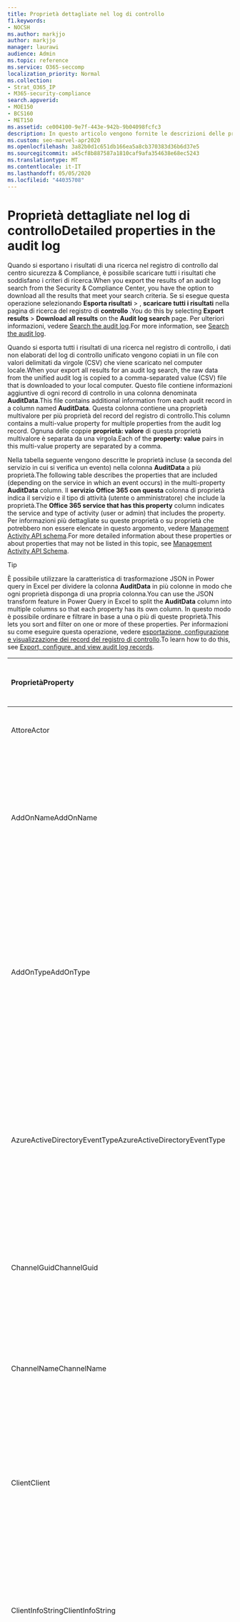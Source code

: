 ```yaml
---
title: Proprietà dettagliate nel log di controllo
f1.keywords:
- NOCSH
ms.author: markjjo
author: markjjo
manager: laurawi
audience: Admin
ms.topic: reference
ms.service: O365-seccomp
localization_priority: Normal
ms.collection:
- Strat_O365_IP
- M365-security-compliance
search.appverid:
- MOE150
- BCS160
- MET150
ms.assetid: ce004100-9e7f-443e-942b-9b04098fcfc3
description: In questo articolo vengono fornite le descrizioni delle proprietà aggiuntive incluse quando si esportano i risultati di un record del registro di controllo di Office 365.
ms.custom: seo-marvel-apr2020
ms.openlocfilehash: 3a82b0d1c651db166ea5a8cb370383d36b6d37e5
ms.sourcegitcommit: a45cf8b887587a1810caf9afa354638e68ec5243
ms.translationtype: MT
ms.contentlocale: it-IT
ms.lasthandoff: 05/05/2020
ms.locfileid: "44035708"
---
```

# <a name="detailed-properties-in-the-audit-log"></a><span data-ttu-id="abe0d-103">Proprietà dettagliate nel log di controllo</span><span class="sxs-lookup"><span data-stu-id="abe0d-103">Detailed properties in the audit log</span></span>

<span data-ttu-id="abe0d-104">Quando si esportano i risultati di una ricerca nel registro di controllo dal centro sicurezza & Compliance, è possibile scaricare tutti i risultati che soddisfano i criteri di ricerca.</span><span class="sxs-lookup"><span data-stu-id="abe0d-104">When you export the results of an audit log search from the Security & Compliance Center, you have the option to download all the results that meet your search criteria.</span></span> <span data-ttu-id="abe0d-105">Se si esegue questa operazione selezionando **Esporta risultati** \> , **scaricare tutti i risultati** nella pagina di ricerca del registro di **controllo** .</span><span class="sxs-lookup"><span data-stu-id="abe0d-105">You do this by selecting **Export results** \> **Download all results** on the **Audit log search** page.</span></span> <span data-ttu-id="abe0d-106">Per ulteriori informazioni, vedere [Search the audit log](search-the-audit-log-in-security-and-compliance.md).</span><span class="sxs-lookup"><span data-stu-id="abe0d-106">For more information, see [Search the audit log](search-the-audit-log-in-security-and-compliance.md).</span></span>
  
 <span data-ttu-id="abe0d-107">Quando si esporta tutti i risultati di una ricerca nel registro di controllo, i dati non elaborati del log di controllo unificato vengono copiati in un file con valori delimitati da virgole (CSV) che viene scaricato nel computer locale.</span><span class="sxs-lookup"><span data-stu-id="abe0d-107">When your export all results for an audit log search, the raw data from the unified audit log is copied to a comma-separated value (CSV) file that is downloaded to your local computer.</span></span> <span data-ttu-id="abe0d-108">Questo file contiene informazioni aggiuntive di ogni record di controllo in una colonna denominata **AuditData**.</span><span class="sxs-lookup"><span data-stu-id="abe0d-108">This file contains additional information from each audit record in a column named **AuditData**.</span></span> <span data-ttu-id="abe0d-109">Questa colonna contiene una proprietà multivalore per più proprietà del record del registro di controllo.</span><span class="sxs-lookup"><span data-stu-id="abe0d-109">This column contains a multi-value property for multiple properties from the audit log record.</span></span> <span data-ttu-id="abe0d-110">Ognuna delle coppie **proprietà: valore** di questa proprietà multivalore è separata da una virgola.</span><span class="sxs-lookup"><span data-stu-id="abe0d-110">Each of the **property: value** pairs in this multi-value property are separated by a comma.</span></span> 
  
<span data-ttu-id="abe0d-111">Nella tabella seguente vengono descritte le proprietà incluse (a seconda del servizio in cui si verifica un evento) nella colonna **AuditData** a più proprietà.</span><span class="sxs-lookup"><span data-stu-id="abe0d-111">The following table describes the properties that are included (depending on the service in which an event occurs) in the multi-property **AuditData** column.</span></span> <span data-ttu-id="abe0d-112">Il **servizio Office 365 con questa** colonna di proprietà indica il servizio e il tipo di attività (utente o amministratore) che include la proprietà.</span><span class="sxs-lookup"><span data-stu-id="abe0d-112">The **Office 365 service that has this property** column indicates the service and type of activity (user or admin) that includes the property.</span></span> <span data-ttu-id="abe0d-113">Per informazioni più dettagliate su queste proprietà o su proprietà che potrebbero non essere elencate in questo argomento, vedere [Management Activity API schema](https://go.microsoft.com/fwlink/p/?LinkId=717993).</span><span class="sxs-lookup"><span data-stu-id="abe0d-113">For more detailed information about these properties or about properties that may not be listed in this topic, see [Management Activity API Schema](https://go.microsoft.com/fwlink/p/?LinkId=717993).</span></span>
  
> [!TIP]
> <span data-ttu-id="abe0d-114">È possibile utilizzare la caratteristica di trasformazione JSON in Power query in Excel per dividere la colonna **AuditData** in più colonne in modo che ogni proprietà disponga di una propria colonna.</span><span class="sxs-lookup"><span data-stu-id="abe0d-114">You can use the JSON transform feature in Power Query in Excel to split the **AuditData** column into multiple columns so that each property has its own column.</span></span> <span data-ttu-id="abe0d-115">In questo modo è possibile ordinare e filtrare in base a una o più di queste proprietà.</span><span class="sxs-lookup"><span data-stu-id="abe0d-115">This lets you sort and filter on one or more of these properties.</span></span> <span data-ttu-id="abe0d-116">Per informazioni su come eseguire questa operazione, vedere [esportazione, configurazione e visualizzazione dei record del registro di controllo](export-view-audit-log-records.md).</span><span class="sxs-lookup"><span data-stu-id="abe0d-116">To learn how to do this, see [Export, configure, and view audit log records](export-view-audit-log-records.md).</span></span> 
  
|<span data-ttu-id="abe0d-117">**Proprietà**</span><span class="sxs-lookup"><span data-stu-id="abe0d-117">**Property**</span></span>|<span data-ttu-id="abe0d-118">**Descrizione**</span><span class="sxs-lookup"><span data-stu-id="abe0d-118">**Description**</span></span>|<span data-ttu-id="abe0d-119">**Servizio Microsoft 365 con questa proprietà**</span><span class="sxs-lookup"><span data-stu-id="abe0d-119">**Microsoft 365 service that has this property**</span></span>|
|:-----|:-----|:-----|
|<span data-ttu-id="abe0d-120">Attore</span><span class="sxs-lookup"><span data-stu-id="abe0d-120">Actor</span></span>|<span data-ttu-id="abe0d-121">L'account utente o del servizio che ha eseguito l'azione.</span><span class="sxs-lookup"><span data-stu-id="abe0d-121">The user or service account that performed the action.</span></span>|<span data-ttu-id="abe0d-122">Azure Active Directory</span><span class="sxs-lookup"><span data-stu-id="abe0d-122">Azure Active Directory</span></span>|
|<span data-ttu-id="abe0d-123">AddOnName</span><span class="sxs-lookup"><span data-stu-id="abe0d-123">AddOnName</span></span>|<span data-ttu-id="abe0d-124">Nome di un componente aggiuntivo che è stato aggiunto, rimosso o aggiornato in un team.</span><span class="sxs-lookup"><span data-stu-id="abe0d-124">The name of an add-on that was added, removed, or updated in a team.</span></span> <span data-ttu-id="abe0d-125">Il tipo di componenti aggiuntivi in Microsoft teams è un bot, un connettore o una tabulazione.</span><span class="sxs-lookup"><span data-stu-id="abe0d-125">The type of add-ons in Microsoft Teams is a bot, a connector, or a tab.</span></span>|<span data-ttu-id="abe0d-126">Microsoft Teams</span><span class="sxs-lookup"><span data-stu-id="abe0d-126">Microsoft Teams</span></span>|
|<span data-ttu-id="abe0d-127">AddOnType</span><span class="sxs-lookup"><span data-stu-id="abe0d-127">AddOnType</span></span>|<span data-ttu-id="abe0d-128">Il tipo di un componente aggiuntivo che è stato aggiunto, rimosso o aggiornato in un team.</span><span class="sxs-lookup"><span data-stu-id="abe0d-128">The type of an add-on that was added, removed, or updated in a team.</span></span> <span data-ttu-id="abe0d-129">I valori riportati di seguito indicano il tipo di componente aggiuntivo.</span><span class="sxs-lookup"><span data-stu-id="abe0d-129">The following values indicate the type of add-on.</span></span>  <br/> <span data-ttu-id="abe0d-130">**1** -indica un bot.</span><span class="sxs-lookup"><span data-stu-id="abe0d-130">**1** - Indicates a bot.</span></span><br/> <span data-ttu-id="abe0d-131">**2** -indica un connettore.</span><span class="sxs-lookup"><span data-stu-id="abe0d-131">**2** - Indicates a connector.</span></span><br/> <span data-ttu-id="abe0d-132">**3** -indica una tabulazione.</span><span class="sxs-lookup"><span data-stu-id="abe0d-132">**3** - Indicates a tab.</span></span>|<span data-ttu-id="abe0d-133">Microsoft Teams</span><span class="sxs-lookup"><span data-stu-id="abe0d-133">Microsoft Teams</span></span>|
|<span data-ttu-id="abe0d-134">AzureActiveDirectoryEventType</span><span class="sxs-lookup"><span data-stu-id="abe0d-134">AzureActiveDirectoryEventType</span></span>|<span data-ttu-id="abe0d-135">Tipo di evento di Azure Active Directory.</span><span class="sxs-lookup"><span data-stu-id="abe0d-135">The type of Azure Active Directory event.</span></span> <span data-ttu-id="abe0d-136">I valori riportati di seguito indicano il tipo di evento.</span><span class="sxs-lookup"><span data-stu-id="abe0d-136">The following values indicate the type of event.</span></span>  <br/> <span data-ttu-id="abe0d-137">**0** : indica un evento di accesso account.</span><span class="sxs-lookup"><span data-stu-id="abe0d-137">**0** - Indicates an account login event.</span></span><br/> <span data-ttu-id="abe0d-138">**1** -indica un evento di sicurezza dell'applicazione di Azure.</span><span class="sxs-lookup"><span data-stu-id="abe0d-138">**1** - Indicates an Azure application security event.</span></span>|<span data-ttu-id="abe0d-139">Azure Active Directory</span><span class="sxs-lookup"><span data-stu-id="abe0d-139">Azure Active Directory</span></span>|
|<span data-ttu-id="abe0d-140">ChannelGuid</span><span class="sxs-lookup"><span data-stu-id="abe0d-140">ChannelGuid</span></span>|<span data-ttu-id="abe0d-141">ID di un canale Microsoft teams.</span><span class="sxs-lookup"><span data-stu-id="abe0d-141">The ID of a Microsoft Teams channel.</span></span> <span data-ttu-id="abe0d-142">Il team in cui si trova il canale è identificato dalle proprietà **TeamName** e **TeamGuid** .</span><span class="sxs-lookup"><span data-stu-id="abe0d-142">The team that the channel is located in is identified by the **TeamName** and **TeamGuid** properties.</span></span>|<span data-ttu-id="abe0d-143">Microsoft Teams</span><span class="sxs-lookup"><span data-stu-id="abe0d-143">Microsoft Teams</span></span>|
|<span data-ttu-id="abe0d-144">ChannelName</span><span class="sxs-lookup"><span data-stu-id="abe0d-144">ChannelName</span></span>|<span data-ttu-id="abe0d-145">Nome di un canale Microsoft teams.</span><span class="sxs-lookup"><span data-stu-id="abe0d-145">The name of a Microsoft Teams channel.</span></span> <span data-ttu-id="abe0d-146">Il team in cui si trova il canale è identificato dalle proprietà **TeamName** e **TeamGuid** .</span><span class="sxs-lookup"><span data-stu-id="abe0d-146">The team that the channel is located in is identified by the **TeamName** and **TeamGuid** properties.</span></span>|<span data-ttu-id="abe0d-147">Microsoft Teams</span><span class="sxs-lookup"><span data-stu-id="abe0d-147">Microsoft Teams</span></span>|
|<span data-ttu-id="abe0d-148">Client</span><span class="sxs-lookup"><span data-stu-id="abe0d-148">Client</span></span>|<span data-ttu-id="abe0d-149">Il dispositivo client, il sistema operativo del dispositivo e il Visualizzatore di dispositivi utilizzato per l'evento login (ad esempio, Nokia Lumia 920; Windows Phone 8; IE Mobile 11).</span><span class="sxs-lookup"><span data-stu-id="abe0d-149">The client device, the device OS, and the device browser used for the login event (for example, Nokia Lumia 920; Windows Phone 8; IE Mobile 11).</span></span>|<span data-ttu-id="abe0d-150">Azure Active Directory</span><span class="sxs-lookup"><span data-stu-id="abe0d-150">Azure Active Directory</span></span>|
|<span data-ttu-id="abe0d-151">ClientInfoString</span><span class="sxs-lookup"><span data-stu-id="abe0d-151">ClientInfoString</span></span>|<span data-ttu-id="abe0d-152">Informazioni sul client di posta elettronica utilizzato per eseguire l'operazione, ad esempio una versione del browser, una versione di Outlook e informazioni sui dispositivi mobili</span><span class="sxs-lookup"><span data-stu-id="abe0d-152">Information about the email client that was used to perform the operation, such as a browser version, Outlook version, and mobile device information</span></span>|<span data-ttu-id="abe0d-153">Exchange (attività delle cassette postali)</span><span class="sxs-lookup"><span data-stu-id="abe0d-153">Exchange (mailbox activity)</span></span>|
|<span data-ttu-id="abe0d-154">ClientIP</span><span class="sxs-lookup"><span data-stu-id="abe0d-154">ClientIP</span></span>|<span data-ttu-id="abe0d-155">L'indirizzo IP del dispositivo utilizzato quando è stata registrata l'attività.</span><span class="sxs-lookup"><span data-stu-id="abe0d-155">The IP address of the device that was used when the activity was logged.</span></span> <span data-ttu-id="abe0d-156">L'indirizzo IP viene visualizzato in formato IPv4 o IPv6.</span><span class="sxs-lookup"><span data-stu-id="abe0d-156">The IP address is displayed in either an IPv4 or IPv6 address format.</span></span><br/><br/> <span data-ttu-id="abe0d-157">Per alcuni servizi, il valore visualizzato in questa proprietà può essere l'indirizzo IP di un'applicazione attendibile (ad esempio, Office nelle app Web) che chiama il servizio per conto di un utente e non l'indirizzo IP del dispositivo utilizzato dalla persona che ha eseguito l'attività.</span><span class="sxs-lookup"><span data-stu-id="abe0d-157">For some services, the value displayed in this property might be the IP address for a trusted application (for example, Office on the web apps) calling into the service on behalf of a user and not the IP address of the device used by person who performed the activity.</span></span> <br/><br/><span data-ttu-id="abe0d-158">Inoltre, per le attività amministrative (o attività eseguite da un account di sistema) per gli eventi di Azure Active Directory, l'indirizzo IP non è registrato e il valore della proprietà `null`CLIENTIP è.</span><span class="sxs-lookup"><span data-stu-id="abe0d-158">Also, for admin activity (or activity performed by a system account) for Azure Active Directory-related events, the IP address isn't logged and the value for the ClientIP property is `null`.</span></span> |<span data-ttu-id="abe0d-159">Azure Active Directory, Exchange, SharePoint</span><span class="sxs-lookup"><span data-stu-id="abe0d-159">Azure Active Directory, Exchange, SharePoint</span></span>|
|<span data-ttu-id="abe0d-160">CreationTime</span><span class="sxs-lookup"><span data-stu-id="abe0d-160">CreationTime</span></span>|<span data-ttu-id="abe0d-161">Data e ora in formato UTC (Coordinated Universal Time) quando l'utente ha eseguito l'attività.</span><span class="sxs-lookup"><span data-stu-id="abe0d-161">The date and time in Coordinated Universal Time (UTC) when the user performed the activity.</span></span>|<span data-ttu-id="abe0d-162">Tutto</span><span class="sxs-lookup"><span data-stu-id="abe0d-162">All</span></span>|
|<span data-ttu-id="abe0d-163">DestinationFileExtension</span><span class="sxs-lookup"><span data-stu-id="abe0d-163">DestinationFileExtension</span></span>|<span data-ttu-id="abe0d-164">L'estensione di un file copiato o spostato.</span><span class="sxs-lookup"><span data-stu-id="abe0d-164">The file extension of a file that is copied or moved.</span></span> <span data-ttu-id="abe0d-165">Questa proprietà viene visualizzata solo per le attività utente filecopiate e filemoved.</span><span class="sxs-lookup"><span data-stu-id="abe0d-165">This property is displayed only for the FileCopied and FileMoved user activities.</span></span>|<span data-ttu-id="abe0d-166">SharePoint</span><span class="sxs-lookup"><span data-stu-id="abe0d-166">SharePoint</span></span>|
|<span data-ttu-id="abe0d-167">NomefileDestinazione</span><span class="sxs-lookup"><span data-stu-id="abe0d-167">DestinationFileName</span></span>|<span data-ttu-id="abe0d-168">Il nome del file viene copiato o spostato.</span><span class="sxs-lookup"><span data-stu-id="abe0d-168">The name of the file is copied or moved.</span></span> <span data-ttu-id="abe0d-169">Questa proprietà viene visualizzata solo per le azioni filecopiate e filemoved.</span><span class="sxs-lookup"><span data-stu-id="abe0d-169">This property is displayed only for the FileCopied and FileMoved actions.</span></span>|<span data-ttu-id="abe0d-170">SharePoint</span><span class="sxs-lookup"><span data-stu-id="abe0d-170">SharePoint</span></span>|
|<span data-ttu-id="abe0d-171">DestinationRelativeUrl</span><span class="sxs-lookup"><span data-stu-id="abe0d-171">DestinationRelativeUrl</span></span>|<span data-ttu-id="abe0d-172">URL della cartella di destinazione in cui un file viene copiato o spostato.</span><span class="sxs-lookup"><span data-stu-id="abe0d-172">The URL of the destination folder where a file is copied or moved.</span></span> <span data-ttu-id="abe0d-173">La combinazione dei valori per **SiteUrl**, **DestinationRelativeURL**e la proprietà **NomefileDestinazione** è identica al valore della proprietà **ObjectID** , che corrisponde al nome del percorso completo del file copiato.</span><span class="sxs-lookup"><span data-stu-id="abe0d-173">The combination of the values for the **SiteURL**, the **DestinationRelativeURL**, and the **DestinationFileName** property is the same as the value for the **ObjectID** property, which is the full path name for the file that was copied.</span></span> <span data-ttu-id="abe0d-174">Questa proprietà viene visualizzata solo per le attività utente filecopiate e filemoved.</span><span class="sxs-lookup"><span data-stu-id="abe0d-174">This property is displayed only for the FileCopied and FileMoved user activities.</span></span>|<span data-ttu-id="abe0d-175">SharePoint</span><span class="sxs-lookup"><span data-stu-id="abe0d-175">SharePoint</span></span>|
|<span data-ttu-id="abe0d-176">EventSource</span><span class="sxs-lookup"><span data-stu-id="abe0d-176">EventSource</span></span>|<span data-ttu-id="abe0d-177">Indica che si è verificato un evento in SharePoint.</span><span class="sxs-lookup"><span data-stu-id="abe0d-177">Identifies that an event occurred in SharePoint.</span></span> <span data-ttu-id="abe0d-178">I valori possibili sono **SharePoint** e **ObjectModel**.</span><span class="sxs-lookup"><span data-stu-id="abe0d-178">Possible values are **SharePoint** and **ObjectModel**.</span></span>|<span data-ttu-id="abe0d-179">SharePoint</span><span class="sxs-lookup"><span data-stu-id="abe0d-179">SharePoint</span></span>|
|<span data-ttu-id="abe0d-180">ExternalAccess</span><span class="sxs-lookup"><span data-stu-id="abe0d-180">ExternalAccess</span></span>|<span data-ttu-id="abe0d-181">Per l'attività di amministrazione di Exchange, specifica se il cmdlet è stato eseguito da un utente dell'organizzazione, dal personale del datacenter Microsoft o da un account di servizio di Datacenter o da un amministratore delegato.</span><span class="sxs-lookup"><span data-stu-id="abe0d-181">For Exchange admin activity, specifies whether the cmdlet was run by a user in your organization, by Microsoft datacenter personnel or a datacenter service account, or by a delegated administrator.</span></span> <span data-ttu-id="abe0d-182">Il valore **false** indica che il cmdlet è stato eseguito da un utente dell'organizzazione.</span><span class="sxs-lookup"><span data-stu-id="abe0d-182">The value **False** indicates that the cmdlet was run by someone in your organization.</span></span> <span data-ttu-id="abe0d-183">Il valore **true** indica che il cmdlet è stato eseguito dal personale del datacenter, da un account di servizio di Datacenter o da un amministratore delegato.</span><span class="sxs-lookup"><span data-stu-id="abe0d-183">The value **True** indicates that the cmdlet was run by datacenter personnel, a datacenter service account, or a delegated administrator.</span></span>  <br/> <span data-ttu-id="abe0d-184">Per attività Cassetta postale di Exchange, specifica se è stato eseguito l'accesso a una cassetta postale da parte di un utente esterno all'organizzazione.</span><span class="sxs-lookup"><span data-stu-id="abe0d-184">For Exchange mailbox activity, specifies whether a mailbox was accessed by a user outside your organization.</span></span>|<span data-ttu-id="abe0d-185">Exchange</span><span class="sxs-lookup"><span data-stu-id="abe0d-185">Exchange</span></span>|
|<span data-ttu-id="abe0d-186">ExtendedProperties</span><span class="sxs-lookup"><span data-stu-id="abe0d-186">ExtendedProperties</span></span>|<span data-ttu-id="abe0d-187">Proprietà estese per un evento di Azure Active Directory.</span><span class="sxs-lookup"><span data-stu-id="abe0d-187">The extended properties for an Azure Active Directory event.</span></span>|<span data-ttu-id="abe0d-188">Azure Active Directory</span><span class="sxs-lookup"><span data-stu-id="abe0d-188">Azure Active Directory</span></span>|
|<span data-ttu-id="abe0d-189">ID</span><span class="sxs-lookup"><span data-stu-id="abe0d-189">ID</span></span>|<span data-ttu-id="abe0d-190">ID della voce del report.</span><span class="sxs-lookup"><span data-stu-id="abe0d-190">The ID of the report entry.</span></span> <span data-ttu-id="abe0d-191">L'ID identifica in modo univoco la voce del report.</span><span class="sxs-lookup"><span data-stu-id="abe0d-191">The ID uniquely identifies the report entry.</span></span>|<span data-ttu-id="abe0d-192">Tutto</span><span class="sxs-lookup"><span data-stu-id="abe0d-192">All</span></span>|
|<span data-ttu-id="abe0d-193">InternalLogonType</span><span class="sxs-lookup"><span data-stu-id="abe0d-193">InternalLogonType</span></span>|<span data-ttu-id="abe0d-194">Riservato all'utilizzo interno.</span><span class="sxs-lookup"><span data-stu-id="abe0d-194">Reserved for internal use.</span></span>|<span data-ttu-id="abe0d-195">Exchange (attività delle cassette postali)</span><span class="sxs-lookup"><span data-stu-id="abe0d-195">Exchange (mailbox activity)</span></span>|
|<span data-ttu-id="abe0d-196">ItemType</span><span class="sxs-lookup"><span data-stu-id="abe0d-196">ItemType</span></span>|<span data-ttu-id="abe0d-197">Tipo di oggetto a cui è stato effettuato l'accesso o la modifica.</span><span class="sxs-lookup"><span data-stu-id="abe0d-197">The type of object that was accessed or modified.</span></span> <span data-ttu-id="abe0d-198">I valori possibili includono **file**, **cartella**, **Web**, **sito**, **tenant**e **DocumentLibrary**.</span><span class="sxs-lookup"><span data-stu-id="abe0d-198">Possible values include **File**, **Folder**, **Web**, **Site**, **Tenant**, and **DocumentLibrary**.</span></span>|<span data-ttu-id="abe0d-199">SharePoint</span><span class="sxs-lookup"><span data-stu-id="abe0d-199">SharePoint</span></span>|
|<span data-ttu-id="abe0d-200">LoginStatus</span><span class="sxs-lookup"><span data-stu-id="abe0d-200">LoginStatus</span></span>|<span data-ttu-id="abe0d-201">Identifica gli errori di accesso che potrebbero essere stati verificati.</span><span class="sxs-lookup"><span data-stu-id="abe0d-201">Identifies login failures that might have occurred.</span></span>|<span data-ttu-id="abe0d-202">Azure Active Directory</span><span class="sxs-lookup"><span data-stu-id="abe0d-202">Azure Active Directory</span></span>|
|<span data-ttu-id="abe0d-203">LogonType</span><span class="sxs-lookup"><span data-stu-id="abe0d-203">LogonType</span></span>|<span data-ttu-id="abe0d-204">Tipo di accesso alle cassette postali.</span><span class="sxs-lookup"><span data-stu-id="abe0d-204">The type of mailbox access.</span></span> <span data-ttu-id="abe0d-205">I valori riportati di seguito indicano il tipo di utente che ha eseguito l'accesso alla cassetta postale.</span><span class="sxs-lookup"><span data-stu-id="abe0d-205">The following values indicate the type of user who accessed the mailbox.</span></span>  <br/><br/> <span data-ttu-id="abe0d-206">**0** -indica il proprietario di una cassetta postale.</span><span class="sxs-lookup"><span data-stu-id="abe0d-206">**0** - Indicates a mailbox owner.</span></span><br/> <span data-ttu-id="abe0d-207">**1** -indica un amministratore.</span><span class="sxs-lookup"><span data-stu-id="abe0d-207">**1** - Indicates an administrator.</span></span><br/> <span data-ttu-id="abe0d-208">**2** -indica un delegato.</span><span class="sxs-lookup"><span data-stu-id="abe0d-208">**2** - Indicates a delegate.</span></span> <br/><span data-ttu-id="abe0d-209">**3** -indica il servizio di trasporto nel datacenter Microsoft.</span><span class="sxs-lookup"><span data-stu-id="abe0d-209">**3** - Indicates the transport service in the Microsoft datacenter.</span></span><br/> <span data-ttu-id="abe0d-210">**4** : indica un account di servizio nel datacenter Microsoft.</span><span class="sxs-lookup"><span data-stu-id="abe0d-210">**4** - Indicates a   service account in the Microsoft datacenter.</span></span> <br/><span data-ttu-id="abe0d-211">**6** -indica un amministratore delegato.</span><span class="sxs-lookup"><span data-stu-id="abe0d-211">**6** - Indicates a delegated administrator.</span></span>|<span data-ttu-id="abe0d-212">Exchange (attività delle cassette postali)</span><span class="sxs-lookup"><span data-stu-id="abe0d-212">Exchange (mailbox activity)</span></span>|
|<span data-ttu-id="abe0d-213">MailboxGuid</span><span class="sxs-lookup"><span data-stu-id="abe0d-213">MailboxGuid</span></span>|<span data-ttu-id="abe0d-214">Il GUID di Exchange della cassetta postale a cui era stato effettuato l'accesso.</span><span class="sxs-lookup"><span data-stu-id="abe0d-214">The Exchange GUID of the mailbox that was accessed.</span></span>|<span data-ttu-id="abe0d-215">Exchange (attività delle cassette postali)</span><span class="sxs-lookup"><span data-stu-id="abe0d-215">Exchange (mailbox activity)</span></span>|
|<span data-ttu-id="abe0d-216">MailboxOwnerUPN</span><span class="sxs-lookup"><span data-stu-id="abe0d-216">MailboxOwnerUPN</span></span>|<span data-ttu-id="abe0d-217">Indirizzo di posta elettronica della persona proprietaria della cassetta postale a cui è stato effettuato l'accesso.</span><span class="sxs-lookup"><span data-stu-id="abe0d-217">The email address of the person who owns the mailbox that was accessed.</span></span>|<span data-ttu-id="abe0d-218">Exchange (attività delle cassette postali)</span><span class="sxs-lookup"><span data-stu-id="abe0d-218">Exchange (mailbox activity)</span></span>|
|<span data-ttu-id="abe0d-219">Membri</span><span class="sxs-lookup"><span data-stu-id="abe0d-219">Members</span></span>|<span data-ttu-id="abe0d-220">Elenca gli utenti che sono stati aggiunti o rimossi da un team.</span><span class="sxs-lookup"><span data-stu-id="abe0d-220">Lists the users that have been added or removed from a team.</span></span> <span data-ttu-id="abe0d-221">I valori seguenti indicano il tipo di ruolo assegnato all'utente.</span><span class="sxs-lookup"><span data-stu-id="abe0d-221">The following values indicate the Role type assigned to the user.</span></span>  <br/><br/> <span data-ttu-id="abe0d-222">**1** -indica il ruolo del proprietario.</span><span class="sxs-lookup"><span data-stu-id="abe0d-222">**1** - Indicates  the Owner role.</span></span><br/> <span data-ttu-id="abe0d-223">**2** - Indica il ruolo Membro.</span><span class="sxs-lookup"><span data-stu-id="abe0d-223">**2** - Indicates the Member role.</span></span><br/> <span data-ttu-id="abe0d-224">**3** - Indica il ruolo Guest.</span><span class="sxs-lookup"><span data-stu-id="abe0d-224">**3** - Indicates the Guest role.</span></span> <br/><br/><span data-ttu-id="abe0d-225">La proprietà Members include anche il nome dell'organizzazione e l'indirizzo di posta elettronica del membro.</span><span class="sxs-lookup"><span data-stu-id="abe0d-225">The Members property also includes the name of your organization, and the member's email address.</span></span>|<span data-ttu-id="abe0d-226">Microsoft Teams</span><span class="sxs-lookup"><span data-stu-id="abe0d-226">Microsoft Teams</span></span>|
|<span data-ttu-id="abe0d-227">ModifiedProperties (Name, NewValue, OldValue)</span><span class="sxs-lookup"><span data-stu-id="abe0d-227">ModifiedProperties (Name, NewValue, OldValue)</span></span>|<span data-ttu-id="abe0d-228">La proprietà è inclusa per gli eventi di amministratore, ad esempio l'aggiunta di un utente come membro di un gruppo di amministratori di un sito o di una raccolta siti.</span><span class="sxs-lookup"><span data-stu-id="abe0d-228">The property is included for admin events, such as adding a user as a member of a site or a site collection admin group.</span></span> <span data-ttu-id="abe0d-229">La proprietà include il nome della proprietà che è stata modificata, ad esempio il gruppo di amministrazione del sito, il nuovo valore della proprietà Modified, ovvero l'utente aggiunto come amministratore del sito e il valore precedente dell'oggetto modified.</span><span class="sxs-lookup"><span data-stu-id="abe0d-229">The property includes the name of the property that was modified (for example, the Site Admin group) the new value of the modified property (such the user who was added as a site admin, and the previous value of the modified object.</span></span>|<span data-ttu-id="abe0d-230">All (attività di amministrazione)</span><span class="sxs-lookup"><span data-stu-id="abe0d-230">All (admin activity)</span></span>|
|<span data-ttu-id="abe0d-231">ObjectId</span><span class="sxs-lookup"><span data-stu-id="abe0d-231">ObjectId</span></span>|<span data-ttu-id="abe0d-232">Per la registrazione di controllo dell'amministratore di Exchange, il nome dell'oggetto che è stato modificato dal cmdlet.</span><span class="sxs-lookup"><span data-stu-id="abe0d-232">For Exchange admin audit logging, the name of the object that was modified by the cmdlet.</span></span>  <br/> <span data-ttu-id="abe0d-233">Per l'attività di SharePoint, il nome del percorso URL completo del file o della cartella a cui si accede da un utente.</span><span class="sxs-lookup"><span data-stu-id="abe0d-233">For SharePoint activity, the full URL path name of the file or folder accessed by a user.</span></span>  <br/> <span data-ttu-id="abe0d-234">Per l'attività di Azure Active Directory, il nome dell'account utente che è stato modificato.</span><span class="sxs-lookup"><span data-stu-id="abe0d-234">For Azure AD activity, the name of the user account that was modified.</span></span>|<span data-ttu-id="abe0d-235">Tutto</span><span class="sxs-lookup"><span data-stu-id="abe0d-235">All</span></span>|
|<span data-ttu-id="abe0d-236">Operazione</span><span class="sxs-lookup"><span data-stu-id="abe0d-236">Operation</span></span>|<span data-ttu-id="abe0d-237">Nome dell'utente o dell'attività di amministratore.</span><span class="sxs-lookup"><span data-stu-id="abe0d-237">The name of the user or admin activity.</span></span> <span data-ttu-id="abe0d-238">Il valore di questa proprietà corrisponde al valore selezionato nell'elenco a discesa **attività** .</span><span class="sxs-lookup"><span data-stu-id="abe0d-238">The value of this property corresponds to the value that was selected in the **Activities** drop down list.</span></span> <span data-ttu-id="abe0d-239">Se è stata selezionata l'opzione **Mostra risultati per tutte le attività** , il report includerà voci per tutte le attività di utenti e amministratori per tutti i servizi.</span><span class="sxs-lookup"><span data-stu-id="abe0d-239">If **Show results for all activities** was selected, the report will included entries for all user and admin activities for all services.</span></span> <span data-ttu-id="abe0d-240">Per una descrizione delle operazioni/attività registrate nel registro di controllo, vedere la scheda **attività controllate** in [Search the audit log in the Office 365](search-the-audit-log-in-security-and-compliance.md).</span><span class="sxs-lookup"><span data-stu-id="abe0d-240">For a description of the operations/activities that are logged in the audit log, see the **Audited activities** tab in [Search the audit log in the Office 365](search-the-audit-log-in-security-and-compliance.md).</span></span>  <br/> <span data-ttu-id="abe0d-241">Per l'attività di amministrazione di Exchange, questa proprietà identifica il nome del cmdlet che è stato eseguito.</span><span class="sxs-lookup"><span data-stu-id="abe0d-241">For Exchange admin activity, this property identifies the name of the cmdlet that was run.</span></span>|<span data-ttu-id="abe0d-242">Tutto</span><span class="sxs-lookup"><span data-stu-id="abe0d-242">All</span></span>|
|<span data-ttu-id="abe0d-243">IDOrganizzazione</span><span class="sxs-lookup"><span data-stu-id="abe0d-243">OrganizationId</span></span>|<span data-ttu-id="abe0d-244">GUID per l'organizzazione.</span><span class="sxs-lookup"><span data-stu-id="abe0d-244">The GUID for your organization.</span></span>|<span data-ttu-id="abe0d-245">Tutto</span><span class="sxs-lookup"><span data-stu-id="abe0d-245">All</span></span>|
|<span data-ttu-id="abe0d-246">Percorso</span><span class="sxs-lookup"><span data-stu-id="abe0d-246">Path</span></span>|<span data-ttu-id="abe0d-247">Nome della cartella della cassetta postale in cui si trova il messaggio a cui è stato eseguito l'accesso.</span><span class="sxs-lookup"><span data-stu-id="abe0d-247">The name of the mailbox folder where the message that was accessed is located.</span></span> <span data-ttu-id="abe0d-248">Questa proprietà identifica inoltre la cartella a in cui viene creato o copiato/spostato un messaggio.</span><span class="sxs-lookup"><span data-stu-id="abe0d-248">This property also identifies the folder a where a message is created in or copied/moved to.</span></span>|<span data-ttu-id="abe0d-249">Exchange (attività delle cassette postali)</span><span class="sxs-lookup"><span data-stu-id="abe0d-249">Exchange (mailbox activity)</span></span>|
|<span data-ttu-id="abe0d-250">Parametri</span><span class="sxs-lookup"><span data-stu-id="abe0d-250">Parameters</span></span>|<span data-ttu-id="abe0d-251">Per l'attività di amministrazione di Exchange, il nome e il valore di tutti i parametri utilizzati con il cmdlet identificato nella proprietà Operation.</span><span class="sxs-lookup"><span data-stu-id="abe0d-251">For Exchange admin activity, the name and value for all parameters that were used with the cmdlet that is identified in the Operation property.</span></span>|<span data-ttu-id="abe0d-252">Exchange (attività di amministrazione)</span><span class="sxs-lookup"><span data-stu-id="abe0d-252">Exchange (admin activity)</span></span>|
|<span data-ttu-id="abe0d-253">RecordType</span><span class="sxs-lookup"><span data-stu-id="abe0d-253">RecordType</span></span>|<span data-ttu-id="abe0d-254">Specifica il tipo di operazione indicata dal record.</span><span class="sxs-lookup"><span data-stu-id="abe0d-254">The type of operation indicated by the record.</span></span> <span data-ttu-id="abe0d-255">I valori riportati di seguito indicano il tipo di record.</span><span class="sxs-lookup"><span data-stu-id="abe0d-255">The following values indicate the record type.</span></span>  <br/><br/> <span data-ttu-id="abe0d-256">**1** -indica un record del registro di controllo dell'amministratore di Exchange.</span><span class="sxs-lookup"><span data-stu-id="abe0d-256">**1** - Indicates a record from the  Exchange  admin audit log.</span></span> <br/><span data-ttu-id="abe0d-257">**2** -indica un record del registro di controllo delle cassette postali di Exchange per un'operazione eseguita su un elemento di una cassetta postale.</span><span class="sxs-lookup"><span data-stu-id="abe0d-257">**2** - Indicates a record from the  Exchange  mailbox audit log for an operation performed on a singled mailbox item.</span></span> <br/><span data-ttu-id="abe0d-258">**3** -indica anche un record del registro di controllo delle cassette postali di Exchange.</span><span class="sxs-lookup"><span data-stu-id="abe0d-258">**3** - Also indicates a record from the  Exchange  mailbox audit log.</span></span> <span data-ttu-id="abe0d-259">Questo tipo di record indica che l'operazione è stata eseguita su più elementi nella cassetta postale di origine (ad esempio, spostando più elementi nella cartella Posta eliminata o eliminando in modo permanente più elementi).</span><span class="sxs-lookup"><span data-stu-id="abe0d-259">This record type indicates that the operation was performed on multiple items in the source mailbox (such as moving multiple items to the Deleted Items folder or permanently deleting multiple items).</span></span> <br/><span data-ttu-id="abe0d-260">**4** : indica un'operazione di amministrazione del sito in SharePoint, ad esempio un amministratore o un utente che assegna autorizzazioni a un sito.</span><span class="sxs-lookup"><span data-stu-id="abe0d-260">**4** - Indicates a site admin operation in SharePoint, such as an administrator or user assigning permissions to a site.</span></span> <br/><span data-ttu-id="abe0d-261">**6** -indica un'operazione relativa a un file o a una cartella in SharePoint, ad esempio un utente che Visualizza o modifica un file.</span><span class="sxs-lookup"><span data-stu-id="abe0d-261">**6** - Indicates a file or folder-related operation in SharePoint, such as a user viewing or modifying a file.</span></span> <br/><span data-ttu-id="abe0d-262">**8** -indica un'operazione di amministrazione eseguita in Azure Active Directory.</span><span class="sxs-lookup"><span data-stu-id="abe0d-262">**8** - Indicates an admin operation performed in Azure Active Directory.</span></span> <br/><span data-ttu-id="abe0d-263">**9** -indica gli eventi di accesso di OrgID in Azure Active Directory.</span><span class="sxs-lookup"><span data-stu-id="abe0d-263">**9** - Indicates  OrgId logon events in Azure Active Directory.</span></span> <span data-ttu-id="abe0d-264">Questo tipo di record è obsoleto.</span><span class="sxs-lookup"><span data-stu-id="abe0d-264">This record type is being deprecated.</span></span> <br/><span data-ttu-id="abe0d-265">**10** -indica gli eventi dei cmdlet di sicurezza eseguiti da personale Microsoft nel Data Center.</span><span class="sxs-lookup"><span data-stu-id="abe0d-265">**10** - Indicates security cmdlet events that were performed by Microsoft personnel in the data center.</span></span> <br/><span data-ttu-id="abe0d-266">**11** -indica gli eventi di protezione dalla perdita di dati (DLP, Data Loss Protection) in SharePoint.</span><span class="sxs-lookup"><span data-stu-id="abe0d-266">**11** - Indicates Data loss protection (DLP) events in SharePoint.</span></span><br/> <span data-ttu-id="abe0d-267">**12** -indica gli eventi Sway.</span><span class="sxs-lookup"><span data-stu-id="abe0d-267">**12** - Indicates Sway events.</span></span> <br/><span data-ttu-id="abe0d-268">**13** -indica gli eventi DLP in Exchange, quando sono configurati con un criterio DLP unificato.</span><span class="sxs-lookup"><span data-stu-id="abe0d-268">**13** - Indicates DLP events in Exchange, when configured with a unified a DLP policy.</span></span> <span data-ttu-id="abe0d-269">Gli eventi DLP basati sulle regole del flusso di posta di Exchange (noti anche come regole di trasporto) non sono supportati.</span><span class="sxs-lookup"><span data-stu-id="abe0d-269">DLP events based on Exchange mail flow rules (also known as transport rules) aren't supported.</span></span><br><span data-ttu-id="abe0d-270">**14** -indica la condivisione di eventi in SharePoint.</span><span class="sxs-lookup"><span data-stu-id="abe0d-270">**14** - Indicates sharing events in SharePoint.</span></span><br/> <span data-ttu-id="abe0d-271">**15** -indica gli eventi di accesso del servizio token di sicurezza (STS) in Azure Active Directory.</span><span class="sxs-lookup"><span data-stu-id="abe0d-271">**15** - Indicates Secure Token Service (STS) logon events in Azure Active Directory.</span></span> <br/><span data-ttu-id="abe0d-272">**18** : indica la sicurezza & eventi del centro conformità.</span><span class="sxs-lookup"><span data-stu-id="abe0d-272">**18** - Indicates Security & Compliance Center events.</span></span> <br/><span data-ttu-id="abe0d-273">**19** -indica le operazioni di cassette postali di Exchange aggregate per attività ripetitive che si verificano entro una durata molto breve.</span><span class="sxs-lookup"><span data-stu-id="abe0d-273">**19** - Indicates aggregated Exchange mailbox operations for repetitive activity that occurs within a very short duration.</span></span> <br/><span data-ttu-id="abe0d-274">**20** -indica gli eventi Power bi.</span><span class="sxs-lookup"><span data-stu-id="abe0d-274">**20** - Indicates Power BI events.</span></span> <br/><span data-ttu-id="abe0d-275">**21**-indica gli eventi Dynamics 365.</span><span class="sxs-lookup"><span data-stu-id="abe0d-275">**21**- Indicates Dynamics 365 events.</span></span><br/><span data-ttu-id="abe0d-276">**22** -indica gli eventi di Yammer.</span><span class="sxs-lookup"><span data-stu-id="abe0d-276">**22** - Indicates Yammer events.</span></span> <br/><span data-ttu-id="abe0d-277">**23** -indica gli eventi Skype for business.</span><span class="sxs-lookup"><span data-stu-id="abe0d-277">**23** - Indicates Skype for Business events.</span></span> <br/><span data-ttu-id="abe0d-278">**24** -indica gli eventi di eDiscovery.</span><span class="sxs-lookup"><span data-stu-id="abe0d-278">**24** - Indicates eDiscovery events.</span></span> <span data-ttu-id="abe0d-279">Questo tipo di record indica le attività eseguite eseguendo ricerche di contenuto e gestendo i casi di eDiscovery nel centro sicurezza e conformità.</span><span class="sxs-lookup"><span data-stu-id="abe0d-279">This record type indicates activities that were performed by running content searches and managing eDiscovery cases in the security and compliance center.</span></span> <span data-ttu-id="abe0d-280">Per ulteriori informazioni, vedere [ricerca per le attività di eDiscovery nel registro di controllo](search-for-ediscovery-activities-in-the-audit-log.md).</span><span class="sxs-lookup"><span data-stu-id="abe0d-280">For more information, see [Search for eDiscovery activities in the audit log](search-for-ediscovery-activities-in-the-audit-log.md).</span></span><br/><span data-ttu-id="abe0d-281">**25, 26 o 27** : indica gli eventi di Microsoft teams.</span><span class="sxs-lookup"><span data-stu-id="abe0d-281">**25, 26, or 27** - Indicates Microsoft Teams events.</span></span> <br/><span data-ttu-id="abe0d-282">**28** -indica gli eventi di phishing e malware da Exchange Online Protection e Office 365 Advanced Threat Protection.</span><span class="sxs-lookup"><span data-stu-id="abe0d-282">**28** - Indicates phishing and malware events from Exchange Online Protection and Office 365 Advanced Threat Protection.</span></span><br/><span data-ttu-id="abe0d-283">**29** -indica gli eventi di invio da Exchange Online Protection e Office 365 Advanced Threat Protection.</span><span class="sxs-lookup"><span data-stu-id="abe0d-283">**29** - Indicates submission events from Exchange Online Protection and Office 365 Advanced Threat Protection.</span></span><br/><span data-ttu-id="abe0d-284">**30** -indica gli eventi Microsoft Power automatizzate (in precedenza denominato Microsoft Flow).</span><span class="sxs-lookup"><span data-stu-id="abe0d-284">**30** - Indicates Microsoft Power Automate (formerly called Microsoft Flow) events.</span></span><br/> <span data-ttu-id="abe0d-285">**31** -indica gli eventi avanzati di eDiscovery.</span><span class="sxs-lookup"><span data-stu-id="abe0d-285">**31** - Indicates Advanced eDiscovery events.</span></span><br/> <span data-ttu-id="abe0d-286">**32** -indica gli eventi di Microsoft Stream.</span><span class="sxs-lookup"><span data-stu-id="abe0d-286">**32** - Indicates Microsoft Stream events.</span></span><br/> <span data-ttu-id="abe0d-287">**33** -indica gli eventi correlati alla classificazione DLP in SharePoint.</span><span class="sxs-lookup"><span data-stu-id="abe0d-287">**33** - Indicates events related to DLP classification in SharePoint.</span></span><br/><span data-ttu-id="abe0d-288">**35** -indica gli eventi di Microsoft Project.</span><span class="sxs-lookup"><span data-stu-id="abe0d-288">**35** - Indicates Microsoft Project events.</span></span> <br/> <span data-ttu-id="abe0d-289">**36** -indica gli eventi dell'elenco di SharePoint.</span><span class="sxs-lookup"><span data-stu-id="abe0d-289">**36** - Indicates SharePoint list events.</span></span><br/><span data-ttu-id="abe0d-290">**37** -indica gli eventi correlati ai commenti di SharePoint.</span><span class="sxs-lookup"><span data-stu-id="abe0d-290">**37** - Indicates events related to SharePoint comments.</span></span> <br/><span data-ttu-id="abe0d-291">**38** -indica gli eventi relativi ai criteri di conservazione e alle etichette di conservazione nel centro sicurezza e conformità.</span><span class="sxs-lookup"><span data-stu-id="abe0d-291">**38** - Indicates events related to retention policies and retention labels in the security and compliance center.</span></span>  <br/><span data-ttu-id="abe0d-292">**40** -indica gli eventi che risultano da segnali di avviso di sicurezza e conformità.</span><span class="sxs-lookup"><span data-stu-id="abe0d-292">**40** - Indicates events that results from security and compliance alert signals.</span></span><br/> <span data-ttu-id="abe0d-293">**41** -indica i collegamenti sicuri Time-of-Block and Block override Events in Office 365 Advanced Threat Protection.</span><span class="sxs-lookup"><span data-stu-id="abe0d-293">**41** - Indicates safe links time-of-block and block override events in Office 365 Advanced Threat Protection.</span></span><br/><span data-ttu-id="abe0d-294">**42** -indica gli eventi correlati agli Insight e ai report nel centro sicurezza & Compliance.</span><span class="sxs-lookup"><span data-stu-id="abe0d-294">**42** - Indicates events related to insights and reports in the Security & Compliance Center.</span></span><br/><span data-ttu-id="abe0d-295">**44** -indica gli eventi di analisi del luogo di lavoro.</span><span class="sxs-lookup"><span data-stu-id="abe0d-295">**44** - Indicates Workplace Analytics events.</span></span> <br/><span data-ttu-id="abe0d-296">**45** -indica gli eventi Power Apps.</span><span class="sxs-lookup"><span data-stu-id="abe0d-296">**45** - Indicates Power Apps events.</span></span> <br/> <span data-ttu-id="abe0d-297">**47** -indica gli eventi di phishing e malware provenienti da Office 365 Advanced Threat Protection per i file in SharePoint, OneDrive e Microsoft teams.</span><span class="sxs-lookup"><span data-stu-id="abe0d-297">**47** - Indicates phishing and malware events from Office 365 Advanced Threat Protection for files in SharePoint, OneDrive, and Microsoft Teams.</span></span><br/> <span data-ttu-id="abe0d-298">**49** -indica gli eventi delle [applicazioni dei pazienti](https://docs.microsoft.com/MicrosoftTeams/expand-teams-across-your-org/healthcare/patients-audit) in Microsoft teams per l'assistenza sanitaria.</span><span class="sxs-lookup"><span data-stu-id="abe0d-298">**49** - Indicates [Patients application](https://docs.microsoft.com/MicrosoftTeams/expand-teams-across-your-org/healthcare/patients-audit) events in Microsoft Teams for Healthcare.</span></span> <br/><span data-ttu-id="abe0d-299">**50** -indica gli eventi correlati all'azione di controllo delle cassette postali di MailItemsAccessed.</span><span class="sxs-lookup"><span data-stu-id="abe0d-299">**50** - Indicates events related to the MailItemsAccessed mailbox audit action.</span></span> <br/><span data-ttu-id="abe0d-300">**51** indica gli eventi relativi alla protezione dalla posta indesiderata e alla cassetta postale.</span><span class="sxs-lookup"><span data-stu-id="abe0d-300">**51** Indicates events related to Anti-spam and mail hygiene.</span></span> <br/><span data-ttu-id="abe0d-301">**52** -indica gli eventi correlati all'API REST di data Insights.</span><span class="sxs-lookup"><span data-stu-id="abe0d-301">**52** - Indicates events related to the Data Insights REST API.</span></span><br/><span data-ttu-id="abe0d-302">**53** -indica gli eventi relativi all'applicazione dei criteri di barriera delle informazioni.</span><span class="sxs-lookup"><span data-stu-id="abe0d-302">**53** - Indicates events related to the application of information barrier policies.</span></span> <span data-ttu-id="abe0d-303">Per ulteriori informazioni, vedere [definire i criteri per le barriere informative](information-barriers-policies.md).</span><span class="sxs-lookup"><span data-stu-id="abe0d-303">For more information, see [Define policies for information barriers](information-barriers-policies.md).</span></span> <br/><span data-ttu-id="abe0d-304">**54** -indica gli eventi degli elementi dell'elenco di SharePoint.</span><span class="sxs-lookup"><span data-stu-id="abe0d-304">**54** - Indicates SharePoint list item events.</span></span><br/><span data-ttu-id="abe0d-305">**55** -indica gli eventi relativi al tipo di contenuto di SharePoint.</span><span class="sxs-lookup"><span data-stu-id="abe0d-305">**55** - Indicates SharePoint content type events.</span></span><br/> <span data-ttu-id="abe0d-306">**56** -indica gli eventi del campo elenco di SharePoint.</span><span class="sxs-lookup"><span data-stu-id="abe0d-306">**56** - Indicates SharePoint list field events.</span></span> <br/><span data-ttu-id="abe0d-307">**62** -indica gli eventi relativi alle campagne di attacco tramite posta elettronica.</span><span class="sxs-lookup"><span data-stu-id="abe0d-307">**62** - Indicates events related to email attack campaigns.</span></span> <span data-ttu-id="abe0d-308">Per ulteriori informazioni, vedere [Campaign views in Office 365 ATP](https://docs.microsoft.com/microsoft-365/security/office-365-security/campaigns).</span><span class="sxs-lookup"><span data-stu-id="abe0d-308">For more information, see [Campaign Views in Office 365 ATP](https://docs.microsoft.com/microsoft-365/security/office-365-security/campaigns).</span></span><br/><span data-ttu-id="abe0d-309">**64** -indica gli eventi di analisi e di risposta automatici.</span><span class="sxs-lookup"><span data-stu-id="abe0d-309">**64** - Indicates automated investigation and response events.</span></span> <span data-ttu-id="abe0d-310">Per informazioni, vedere [Automatic Investigation and Response (Air) in Office 365](../security/office-365-security/automated-investigation-response-office.md)</span><span class="sxs-lookup"><span data-stu-id="abe0d-310">For information, see [automated investigation and response (AIR) in Office 365](../security/office-365-security/automated-investigation-response-office.md)</span></span><br/><span data-ttu-id="abe0d-311">**65** -indica gli eventi di record di controllo della quarantena.</span><span class="sxs-lookup"><span data-stu-id="abe0d-311">**65** - Indicates Quarantine Audit Record events.</span></span><br/><span data-ttu-id="abe0d-312">**66** -indica gli eventi di Microsoft Forms.</span><span class="sxs-lookup"><span data-stu-id="abe0d-312">**66** - Indicates Microsoft Forms events.</span></span><br/><span data-ttu-id="abe0d-313">**68** -indica gli eventi di conformità della comunicazione in Exchange.</span><span class="sxs-lookup"><span data-stu-id="abe0d-313">**68** - Indicates Communication compliance events in Exchange.</span></span> <span data-ttu-id="abe0d-314">Per ulteriori informazioni, vedere [Compliance Communication in Microsoft 365](communication-compliance.md).</span><span class="sxs-lookup"><span data-stu-id="abe0d-314">For more information, see [Communication compliance in Microsoft 365](communication-compliance.md).</span></span><br/><span data-ttu-id="abe0d-315">**69** -indica gli eventi correlati alla crittografia a chiave del cliente.</span><span class="sxs-lookup"><span data-stu-id="abe0d-315">**69** - Indicates events related to Customer Key Encryption.</span></span> <span data-ttu-id="abe0d-316">Per ulteriori informazioni, vedere [Service Encryption with Customer Key in Office 365](customer-key-overview.md).</span><span class="sxs-lookup"><span data-stu-id="abe0d-316">For more information, see [Service encryption with Customer Key in Office 365](customer-key-overview.md).</span></span> 
|<span data-ttu-id="abe0d-317">ResultStatus</span><span class="sxs-lookup"><span data-stu-id="abe0d-317">ResultStatus</span></span>|<span data-ttu-id="abe0d-318">Indica se l'azione (specificata nella proprietà **Operation** ) ha avuto esito positivo o meno.</span><span class="sxs-lookup"><span data-stu-id="abe0d-318">Indicates whether the action (specified in the **Operation** property) was successful or not.</span></span>  <br/> <span data-ttu-id="abe0d-319">Per l'attività di amministrazione di Exchange, il valore è **true** (esito positivo) o **false** (operazione non riuscita).</span><span class="sxs-lookup"><span data-stu-id="abe0d-319">For Exchange admin activity, the value is either **True** (successful) or **False** (failed).</span></span>|<span data-ttu-id="abe0d-320">Tutto</span><span class="sxs-lookup"><span data-stu-id="abe0d-320">All</span></span>  <br/>|
|<span data-ttu-id="abe0d-321">SecurityComplianceCenterEventType</span><span class="sxs-lookup"><span data-stu-id="abe0d-321">SecurityComplianceCenterEventType</span></span>|<span data-ttu-id="abe0d-322">Indica che l'attività è stata un evento del Centro sicurezza & conformità.</span><span class="sxs-lookup"><span data-stu-id="abe0d-322">Indicates that the activity was a Security & Compliance Center event.</span></span> <span data-ttu-id="abe0d-323">Tutte le attività del Centro sicurezza & conformità avranno un valore pari a **0** per questa proprietà.</span><span class="sxs-lookup"><span data-stu-id="abe0d-323">All Security & Compliance Center activities will have a value of **0** for this property.</span></span>|<span data-ttu-id="abe0d-324">Centro sicurezza e conformità</span><span class="sxs-lookup"><span data-stu-id="abe0d-324">Security & Compliance Center</span></span>|
|<span data-ttu-id="abe0d-325">SharingType</span><span class="sxs-lookup"><span data-stu-id="abe0d-325">SharingType</span></span>|<span data-ttu-id="abe0d-326">Il tipo di autorizzazioni di condivisione che sono state assegnate all'utente con cui la risorsa è stata condivisa.</span><span class="sxs-lookup"><span data-stu-id="abe0d-326">The type of sharing permissions that was assigned to the user that the resource was shared with.</span></span> <span data-ttu-id="abe0d-327">Questo utente è identificato nella proprietà **UserSharedWith** .</span><span class="sxs-lookup"><span data-stu-id="abe0d-327">This user is identified in the **UserSharedWith** property.</span></span>|<span data-ttu-id="abe0d-328">SharePoint</span><span class="sxs-lookup"><span data-stu-id="abe0d-328">SharePoint</span></span>|
|<span data-ttu-id="abe0d-329">Sito</span><span class="sxs-lookup"><span data-stu-id="abe0d-329">Site</span></span>|<span data-ttu-id="abe0d-330">GUID del sito in cui si trova il file o la cartella a cui è stato eseguito l'accesso dall'utente.</span><span class="sxs-lookup"><span data-stu-id="abe0d-330">The GUID of the site where the file or folder accessed by the user is located.</span></span>|<span data-ttu-id="abe0d-331">SharePoint</span><span class="sxs-lookup"><span data-stu-id="abe0d-331">SharePoint</span></span>|
|<span data-ttu-id="abe0d-332">SiteUrl</span><span class="sxs-lookup"><span data-stu-id="abe0d-332">SiteUrl</span></span>|<span data-ttu-id="abe0d-333">URL del sito in cui si trova il file o la cartella a cui è stato eseguito l'accesso dall'utente.</span><span class="sxs-lookup"><span data-stu-id="abe0d-333">The URL of the site where the file or folder accessed by the user is located.</span></span>|<span data-ttu-id="abe0d-334">SharePoint</span><span class="sxs-lookup"><span data-stu-id="abe0d-334">SharePoint</span></span>|
|<span data-ttu-id="abe0d-335">SourceFileExtension</span><span class="sxs-lookup"><span data-stu-id="abe0d-335">SourceFileExtension</span></span>|<span data-ttu-id="abe0d-336">L'estensione di file del file a cui è stato effettuato l'accesso dall'utente.</span><span class="sxs-lookup"><span data-stu-id="abe0d-336">The file extension of the file that was accessed by the user.</span></span> <span data-ttu-id="abe0d-337">Questa proprietà è vuota se l'oggetto a cui si accede è una cartella.</span><span class="sxs-lookup"><span data-stu-id="abe0d-337">This property is blank if the object that was accessed is a folder.</span></span>|<span data-ttu-id="abe0d-338">SharePoint</span><span class="sxs-lookup"><span data-stu-id="abe0d-338">SharePoint</span></span>|
|<span data-ttu-id="abe0d-339">SourceFileName</span><span class="sxs-lookup"><span data-stu-id="abe0d-339">SourceFileName</span></span>|<span data-ttu-id="abe0d-340">Nome del file o della cartella a cui è stato effettuato l'accesso dall'utente.</span><span class="sxs-lookup"><span data-stu-id="abe0d-340">The name of the file or folder accessed by the user.</span></span>|<span data-ttu-id="abe0d-341">SharePoint</span><span class="sxs-lookup"><span data-stu-id="abe0d-341">SharePoint</span></span>|
|<span data-ttu-id="abe0d-342">SourceRelativeUrl</span><span class="sxs-lookup"><span data-stu-id="abe0d-342">SourceRelativeUrl</span></span>|<span data-ttu-id="abe0d-343">URL della cartella che contiene il file a cui è stato eseguito l'accesso dall'utente.</span><span class="sxs-lookup"><span data-stu-id="abe0d-343">The URL of the folder that contains the file accessed by the user.</span></span> <span data-ttu-id="abe0d-344">La combinazione dei valori per **SiteUrl**, **SourceRelativeURL**e la proprietà **sourceFileName** è identica al valore della proprietà **ObjectID** , che corrisponde al nome del percorso completo del file a cui è stato eseguito l'accesso dall'utente.</span><span class="sxs-lookup"><span data-stu-id="abe0d-344">The combination of the values for the **SiteURL**, the **SourceRelativeURL**, and the **SourceFileName** property is the same as the value for the **ObjectID** property, which is the full path name for the file accessed by the user.</span></span>|<span data-ttu-id="abe0d-345">SharePoint</span><span class="sxs-lookup"><span data-stu-id="abe0d-345">SharePoint</span></span>|
|<span data-ttu-id="abe0d-346">Oggetto</span><span class="sxs-lookup"><span data-stu-id="abe0d-346">Subject</span></span>|<span data-ttu-id="abe0d-347">La riga dell'oggetto del messaggio a cui è stato effettuato l'accesso.</span><span class="sxs-lookup"><span data-stu-id="abe0d-347">The subject line of the message that was accessed.</span></span>|<span data-ttu-id="abe0d-348">Exchange (attività delle cassette postali)</span><span class="sxs-lookup"><span data-stu-id="abe0d-348">Exchange (mailbox activity)</span></span>|
|<span data-ttu-id="abe0d-349">TabType</span><span class="sxs-lookup"><span data-stu-id="abe0d-349">TabType</span></span>| <span data-ttu-id="abe0d-350">Il tipo di Scheda aggiunta, rimossa o aggiornata in un team.</span><span class="sxs-lookup"><span data-stu-id="abe0d-350">The type of tab added, removed, or updated in a team.</span></span> <span data-ttu-id="abe0d-351">I valori possibili per questa proprietà sono:</span><span class="sxs-lookup"><span data-stu-id="abe0d-351">The possible values for this property are:</span></span>  <br/><br/> <span data-ttu-id="abe0d-352">**Excel pin** -una scheda di Excel.</span><span class="sxs-lookup"><span data-stu-id="abe0d-352">**Excel pin** - An Excel tab.</span></span>  <br/> <span data-ttu-id="abe0d-353">**Extension** : tutte le app di terze parti e di terzi; come la pianificazione delle classi, VSTS e maschere.</span><span class="sxs-lookup"><span data-stu-id="abe0d-353">**Extension** - All first-party and third-party apps; such as Class Schedule, VSTS, and Forms.</span></span>  <br/> <span data-ttu-id="abe0d-354">**Note** -scheda OneNote.</span><span class="sxs-lookup"><span data-stu-id="abe0d-354">**Notes** - OneNote tab.</span></span>  <br/> <span data-ttu-id="abe0d-355">**Pdfpin** -scheda PDF.</span><span class="sxs-lookup"><span data-stu-id="abe0d-355">**Pdfpin** - A PDF tab.</span></span>  <br/> <span data-ttu-id="abe0d-356">**Powerbi** -una scheda Powerbi.</span><span class="sxs-lookup"><span data-stu-id="abe0d-356">**Powerbi** - A PowerBI tab.</span></span>  <br/> <span data-ttu-id="abe0d-357">**Powerpointpin** -una scheda di PowerPoint.</span><span class="sxs-lookup"><span data-stu-id="abe0d-357">**Powerpointpin** - A PowerPoint tab.</span></span>  <br/> <span data-ttu-id="abe0d-358">**Sharepointfiles** -una scheda di SharePoint.</span><span class="sxs-lookup"><span data-stu-id="abe0d-358">**Sharepointfiles** - A SharePoint tab.</span></span>  <br/> <span data-ttu-id="abe0d-359">**Pagina** Web-scheda sito bloccato.</span><span class="sxs-lookup"><span data-stu-id="abe0d-359">**Webpage** - A pinned website tab.</span></span>  <br/> <span data-ttu-id="abe0d-360">**Wiki-Tab** -una scheda wiki.</span><span class="sxs-lookup"><span data-stu-id="abe0d-360">**Wiki-tab** - A wiki tab.</span></span>  <br/> <span data-ttu-id="abe0d-361">**Wordpin** -una scheda di Word.</span><span class="sxs-lookup"><span data-stu-id="abe0d-361">**Wordpin** - A Word tab.</span></span>|<span data-ttu-id="abe0d-362">Microsoft Teams</span><span class="sxs-lookup"><span data-stu-id="abe0d-362">Microsoft Teams</span></span>|
|<span data-ttu-id="abe0d-363">Destinazione</span><span class="sxs-lookup"><span data-stu-id="abe0d-363">Target</span></span>|<span data-ttu-id="abe0d-364">L'utente a cui è stata eseguita l'azione (identificata nella proprietà **Operation** ).</span><span class="sxs-lookup"><span data-stu-id="abe0d-364">The user that the action (identified in the **Operation** property) was performed on.</span></span> <span data-ttu-id="abe0d-365">Ad esempio, se un utente guest viene aggiunto a SharePoint o a un team Microsoft, tale utente verrebbe elencato in questa proprietà.</span><span class="sxs-lookup"><span data-stu-id="abe0d-365">For example, if a guest user is added to SharePoint or a Microsoft Team, that user would be listed in this property.</span></span>|<span data-ttu-id="abe0d-366">Azure Active Directory</span><span class="sxs-lookup"><span data-stu-id="abe0d-366">Azure Active Directory</span></span>|
|<span data-ttu-id="abe0d-367">TeamGuid</span><span class="sxs-lookup"><span data-stu-id="abe0d-367">TeamGuid</span></span>|<span data-ttu-id="abe0d-368">ID di un team di Microsoft teams.</span><span class="sxs-lookup"><span data-stu-id="abe0d-368">The ID of a team in Microsoft Teams.</span></span>|<span data-ttu-id="abe0d-369">Microsoft Teams</span><span class="sxs-lookup"><span data-stu-id="abe0d-369">Microsoft Teams</span></span>|
|<span data-ttu-id="abe0d-370">TeamName</span><span class="sxs-lookup"><span data-stu-id="abe0d-370">TeamName</span></span>|<span data-ttu-id="abe0d-371">Nome di un team in Microsoft teams.</span><span class="sxs-lookup"><span data-stu-id="abe0d-371">The name of a team in Microsoft Teams.</span></span>|<span data-ttu-id="abe0d-372">Microsoft Teams</span><span class="sxs-lookup"><span data-stu-id="abe0d-372">Microsoft Teams</span></span>|
|<span data-ttu-id="abe0d-373">UserAgent</span><span class="sxs-lookup"><span data-stu-id="abe0d-373">UserAgent</span></span>|<span data-ttu-id="abe0d-374">Informazioni sul browser dell'utente.</span><span class="sxs-lookup"><span data-stu-id="abe0d-374">Information about the user's browser.</span></span> <span data-ttu-id="abe0d-375">Queste informazioni sono fornite dal browser.</span><span class="sxs-lookup"><span data-stu-id="abe0d-375">This information is provided by the browser.</span></span>|<span data-ttu-id="abe0d-376">SharePoint</span><span class="sxs-lookup"><span data-stu-id="abe0d-376">SharePoint</span></span>|
|<span data-ttu-id="abe0d-377">UserDomain</span><span class="sxs-lookup"><span data-stu-id="abe0d-377">UserDomain</span></span>|<span data-ttu-id="abe0d-378">Informazioni sull'identità relative all'organizzazione tenant dell'utente (attore) che ha eseguito l'azione.</span><span class="sxs-lookup"><span data-stu-id="abe0d-378">Identity information about the tenant organization of the user (actor) who performed the action.</span></span>|<span data-ttu-id="abe0d-379">Azure Active Directory</span><span class="sxs-lookup"><span data-stu-id="abe0d-379">Azure Active Directory</span></span>|
|<span data-ttu-id="abe0d-380">UserId</span><span class="sxs-lookup"><span data-stu-id="abe0d-380">UserId</span></span>|<span data-ttu-id="abe0d-381">L'utente che ha eseguito l'azione, specificata nella proprietà **Operation** , che ha provocato la registrazione del record.</span><span class="sxs-lookup"><span data-stu-id="abe0d-381">The user who performed the action (specified in the **Operation** property) that resulted in the record being logged.</span></span> <span data-ttu-id="abe0d-382">I record di controllo per le attività eseguite dagli account di sistema, ad esempio SHAREPOINT\system o NT AUTHORITY\SYSTEM, sono inclusi anche nel registro di controllo.</span><span class="sxs-lookup"><span data-stu-id="abe0d-382">Audit records for activity performed by system accounts (such as SHAREPOINT\system or NT AUTHORITY\SYSTEM) are also included in the audit log.</span></span> <span data-ttu-id="abe0d-383">Un altro valore comune per la proprietà UserId è app@sharepoint.</span><span class="sxs-lookup"><span data-stu-id="abe0d-383">Another common value for the UserId property is app@sharepoint.</span></span> <span data-ttu-id="abe0d-384">Ciò indica che l'utente che ha eseguito l'attività era un'applicazione con le autorizzazioni necessarie in SharePoint per eseguire azioni a livello dell'organizzazione (ad esempio, la ricerca di un sito di SharePoint o un account OneDrive) per conto di un utente, un amministratore o un servizio.</span><span class="sxs-lookup"><span data-stu-id="abe0d-384">This indicates that the "user" who performed the activity was an application that has the necessary permissions in SharePoint to perform organization-wide actions (such as search a SharePoint site or OneDrive account) on behalf of a user, admin, or service.</span></span> <span data-ttu-id="abe0d-385">Per altre informazioni, vedere [Utente app\@sharepoint nei record di controllo](search-the-audit-log-in-security-and-compliance.md#the-appsharepoint-user-in-audit-records).</span><span class="sxs-lookup"><span data-stu-id="abe0d-385">For more information, see [The app\@sharepoint user in audit records](search-the-audit-log-in-security-and-compliance.md#the-appsharepoint-user-in-audit-records).</span></span> |<span data-ttu-id="abe0d-386">Tutto</span><span class="sxs-lookup"><span data-stu-id="abe0d-386">All</span></span>|
|<span data-ttu-id="abe0d-387">UserKey</span><span class="sxs-lookup"><span data-stu-id="abe0d-387">UserKey</span></span>|<span data-ttu-id="abe0d-388">ID alternativo per l'utente identificato nella proprietà **userid** .</span><span class="sxs-lookup"><span data-stu-id="abe0d-388">An alternative ID for the user identified in the **UserID** property.</span></span> <span data-ttu-id="abe0d-389">Ad esempio, questa proprietà viene popolata con l'ID univoco Passport (PUID) per gli eventi eseguiti dagli utenti in SharePoint.</span><span class="sxs-lookup"><span data-stu-id="abe0d-389">For example, this property is populated with the passport unique ID (PUID) for events performed by users in SharePoint.</span></span> <span data-ttu-id="abe0d-390">Questa proprietà può anche specificare lo stesso valore della proprietà **userid** per gli eventi che si verificano in altri servizi ed eventi eseguiti dagli account di sistema.</span><span class="sxs-lookup"><span data-stu-id="abe0d-390">This property also might specify the same value as the **UserID** property for events occurring in other services and events performed by system accounts.</span></span>|<span data-ttu-id="abe0d-391">Tutto</span><span class="sxs-lookup"><span data-stu-id="abe0d-391">All</span></span>|
|<span data-ttu-id="abe0d-392">UserSharedWith</span><span class="sxs-lookup"><span data-stu-id="abe0d-392">UserSharedWith</span></span>|<span data-ttu-id="abe0d-393">Utente a cui è stata condivisa una risorsa.</span><span class="sxs-lookup"><span data-stu-id="abe0d-393">The user that a resource was shared with.</span></span> <span data-ttu-id="abe0d-394">Questa proprietà è inclusa se il valore della proprietà **Operation** è **SharingSet**.</span><span class="sxs-lookup"><span data-stu-id="abe0d-394">This property is included if the value for the **Operation** property is **SharingSet**.</span></span> <span data-ttu-id="abe0d-395">Questo utente è elencato anche nella colonna **Shared con** del report.</span><span class="sxs-lookup"><span data-stu-id="abe0d-395">This user is also listed in the **Shared with** column in the report.</span></span>|<span data-ttu-id="abe0d-396">SharePoint</span><span class="sxs-lookup"><span data-stu-id="abe0d-396">SharePoint</span></span>|
|<span data-ttu-id="abe0d-397">UserType</span><span class="sxs-lookup"><span data-stu-id="abe0d-397">UserType</span></span>|<span data-ttu-id="abe0d-398">Il tipo di utente che ha eseguito l'operazione.</span><span class="sxs-lookup"><span data-stu-id="abe0d-398">The type of user that performed the operation.</span></span> <span data-ttu-id="abe0d-399">I valori riportati di seguito indicano il tipo di utente.</span><span class="sxs-lookup"><span data-stu-id="abe0d-399">The following values indicate the user type.</span></span> <br/> <br/> <span data-ttu-id="abe0d-400">**0** -un utente normale.</span><span class="sxs-lookup"><span data-stu-id="abe0d-400">**0** - A regular user.</span></span> <br/><span data-ttu-id="abe0d-401">**2** -un amministratore dell'organizzazione Microsoft 365. <sup>1</sup></span><span class="sxs-lookup"><span data-stu-id="abe0d-401">**2** - An administrator in your Microsoft 365 organization.<sup>1</sup></span></span> <br/><span data-ttu-id="abe0d-402">**3** -un account di sistema dell'amministratore o del datacenter di Microsoft datacenter.</span><span class="sxs-lookup"><span data-stu-id="abe0d-402">**3** - A Microsoft datacenter administrator or datacenter system account.</span></span> <br/><span data-ttu-id="abe0d-403">**4** -un account di sistema.</span><span class="sxs-lookup"><span data-stu-id="abe0d-403">**4** - A system account.</span></span> <br/><span data-ttu-id="abe0d-404">**5** -un'applicazione.</span><span class="sxs-lookup"><span data-stu-id="abe0d-404">**5** - An application.</span></span> <br/><span data-ttu-id="abe0d-405">**6** -un'entità di servizio.</span><span class="sxs-lookup"><span data-stu-id="abe0d-405">**6** - A service principal.</span></span><br/><span data-ttu-id="abe0d-406">**7** -un criterio personalizzato.</span><span class="sxs-lookup"><span data-stu-id="abe0d-406">**7** - A custom policy.</span></span><br/><span data-ttu-id="abe0d-407">**8** -un criterio di sistema.</span><span class="sxs-lookup"><span data-stu-id="abe0d-407">**8** - A system policy.</span></span>|<span data-ttu-id="abe0d-408">Tutto</span><span class="sxs-lookup"><span data-stu-id="abe0d-408">All</span></span>|
|<span data-ttu-id="abe0d-409">Version</span><span class="sxs-lookup"><span data-stu-id="abe0d-409">Version</span></span>|<span data-ttu-id="abe0d-410">Indica il numero di versione dell'attività (identificata dalla proprietà **Operation** ) registrata.</span><span class="sxs-lookup"><span data-stu-id="abe0d-410">Indicates the version number of the activity (identified by the **Operation** property) that's logged.</span></span>|<span data-ttu-id="abe0d-411">Tutto</span><span class="sxs-lookup"><span data-stu-id="abe0d-411">All</span></span>|
|<span data-ttu-id="abe0d-412">Carico di lavoro</span><span class="sxs-lookup"><span data-stu-id="abe0d-412">Workload</span></span>|<span data-ttu-id="abe0d-413">Il servizio Microsoft 365 in cui si è verificata l'attività.</span><span class="sxs-lookup"><span data-stu-id="abe0d-413">The Microsoft 365 service where the activity occurred.</span></span>|<span data-ttu-id="abe0d-414">Tutto</span><span class="sxs-lookup"><span data-stu-id="abe0d-414">All</span></span>|
||||

> [!NOTE]
><span data-ttu-id="abe0d-415"><sup>1</sup> per gli eventi relativi a Azure Active Directory, il valore di un amministratore non viene utilizzato in un record di controllo.</span><span class="sxs-lookup"><span data-stu-id="abe0d-415"><sup>1</sup> For Azure Active Directory-related events, the value for an administrator isn't used in an audit record.</span></span> <span data-ttu-id="abe0d-416">I record di controllo per le attività eseguite dagli amministratori indicheranno che un utente normale (ad esempio, **UserType: 0**) ha eseguito l'attività.</span><span class="sxs-lookup"><span data-stu-id="abe0d-416">Audit records for activities performed by administrators will indicate that a regular user (for example, **UserType: 0**) performed the activity.</span></span> <span data-ttu-id="abe0d-417">La proprietà **userid** identificherà la persona (utente o amministratore normale) che ha eseguito l'attività.</span><span class="sxs-lookup"><span data-stu-id="abe0d-417">The **UserID** property will identify the person (regular user or administrator) who performed the activity.</span></span><br/>

<span data-ttu-id="abe0d-418">Le proprietà descritte sopra vengono visualizzate anche quando si fa clic su **altre informazioni** quando si visualizzano i dettagli di un evento specifico.</span><span class="sxs-lookup"><span data-stu-id="abe0d-418">The properties described above are also displayed when you click **More information** when viewing the details of a specific event.</span></span>
  
![Fare clic su Altre informazioni per visualizzare le proprietà dettagliate del record dell'evento del log di controllo](../media/6df582ae-d339-4735-b1a6-80914fb77a08.png)
